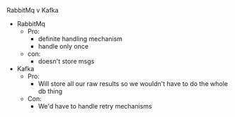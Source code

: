 RabbitMq v Kafka
- RabbitMq
  - Pro:
    - definite handling mechanism
    - handle only once
  - con:
    - doesn't store msgs
- Kafka
  - Pro:
    - Will store all our raw results so we wouldn't have to do the whole db thing
  - Con:
    - We'd have to handle retry mechanisms